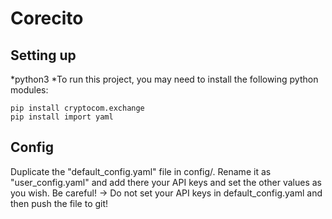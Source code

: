 # Corecito

## Setting up

*python3
*To run this project, you may need to install the following python modules:

```
pip install cryptocom.exchange
pip install import yaml
```

## Config

Duplicate the "default_config.yaml" file in config/. Rename it as "user_config.yaml" and add there your API keys and set the other values as you wish. Be careful! -> Do not set your API keys in default_config.yaml and then push the file to git!
